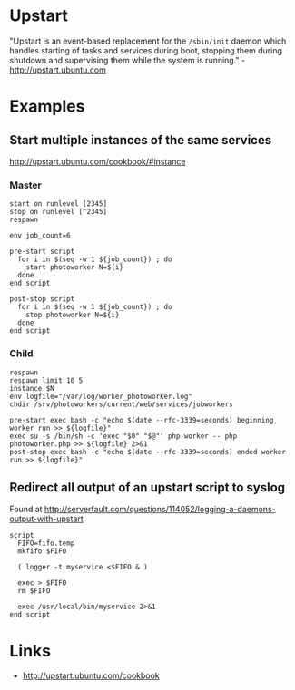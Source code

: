 # Upstart

"Upstart is an event-based replacement for the `/sbin/init` daemon which handles starting of tasks and services during boot, stopping them during shutdown and supervising them while the system is running." - <http://upstart.ubuntu.com>

# Examples

## Start multiple instances of the same services

<http://upstart.ubuntu.com/cookbook/#instance>

### Master
```
start on runlevel [2345]
stop on runlevel [^2345]
respawn

env job_count=6

pre-start script
  for i in $(seq -w 1 ${job_count}) ; do
    start photoworker N=${i}
  done
end script

post-stop script
  for i in $(seq -w 1 ${job_count}) ; do
    stop photoworker N=${i}
  done
end script

```

### Child
```
respawn
respawn limit 10 5
instance $N
env logfile="/var/log/worker_photoworker.log"
chdir /srv/photoworkers/current/web/services/jobworkers

pre-start exec bash -c "echo $(date --rfc-3339=seconds) beginning worker run >> ${logfile}"
exec su -s /bin/sh -c 'exec "$0" "$@"' php-worker -- php photoworker.php >> ${logfile} 2>&1
post-stop exec bash -c "echo $(date --rfc-3339=seconds) ended worker run >> ${logfile}"
```

## Redirect all output of an upstart script to syslog

Found at <http://serverfault.com/questions/114052/logging-a-daemons-output-with-upstart>

```
script
  FIFO=fifo.temp
  mkfifo $FIFO

  ( logger -t myservice <$FIFO & )

  exec > $FIFO
  rm $FIFO

  exec /usr/local/bin/myservice 2>&1
end script
```

# Links

- <http://upstart.ubuntu.com/cookbook>
